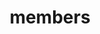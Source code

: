---
title: "members"
layout: "members" 
draft: false
description: "Page to show an overview off al the members off staff"
---